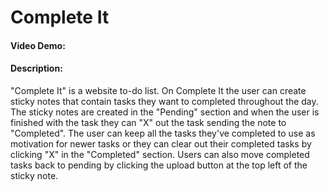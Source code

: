 # Complete It
#### Video Demo:  <URL HERE>
#### Description:
"Complete It" is a website to-do list. On Complete It the user can create sticky notes that contain tasks they want to completed throughout the day. The sticky notes are created in the "Pending" section and when the user is finished with the task they can "X" out the task sending the note to "Completed". The user can keep all the tasks they've completed to use as motivation for newer tasks or they can clear out their completed tasks by clicking "X" in the "Completed" section. Users can also move completed tasks back to pending by clicking the upload button at the top left of the sticky note.